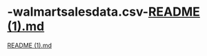 # -walmartsalesdata.csv-[README (1).md](https://github.com/Gbengadan/-walmartsalesdata.csv-/files/15295267/README.1.md)
[README (1).md](https://github.com/Gbengadan/-walmartsalesdata.csv-/files/15295274/README.1.md)
